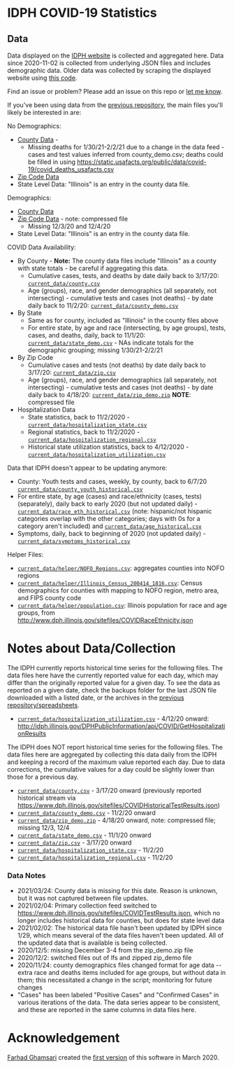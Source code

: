 # IDPH COVID-19 Statistics

## Data

Data displayed on the [IDPH website](http://www.dph.illinois.gov/covid19/covid19-statistics) is collected and aggregated here.  Data since 2020-11-02 is collected from underlying JSON files and includes demographic data.  Older data was collected by scraping the displayed website using [this code](https://github.com/FarhadGSRX/IL-Covid-Data-Repeater/).

Find an issue or problem?  Please add an issue on this repo or [let me know](mailto:christina.maimone@northwestern.edu).

If you've been using data from the [previous repository](https://github.com/FarhadGSRX/IL-Covid-Data-Repeater/), the main files you'll likely be interested in are:

No Demographics: 
* [County Data](https://github.com/cmaimone/idph_covid_data/blob/master/current_data/county.csv?raw=true) - 
  * Missing deaths for 1/30/21-2/2/21 due to a change in the data feed - cases and test values inferred from county_demo.csv; deaths could be filled in using https://static.usafacts.org/public/data/covid-19/covid_deaths_usafacts.csv
* [Zip Code Data](https://github.com/cmaimone/idph_covid_data/blob/master/current_data/zip.csv?raw=true)
* State Level Data: "Illinois" is an entry in the county data file.

Demographics:
* [County Data](https://github.com/cmaimone/idph_covid_data/blob/master/current_data/county_demo.csv?raw=true)
* [Zip Code Data](https://github.com/cmaimone/idph_covid_data/blob/master/current_data/zip_demo.zip?raw=true) - note: compressed file
  * Missing 12/3/20 and 12/4/20
* State Level Data: "Illinois" is an entry in the county data file.

COVID Data Availability:

* By County - **Note:** The county data files include "Illinois" as a county with state totals - be careful if aggregating this data.
  * Cumulative cases, tests, and deaths by date daily back to 3/17/20: [`current_data/county.csv`](current_data/county.csv)
  * Age (groups), race, and gender demographics (all separately, not intersecting) - cumulative tests and cases (not deaths) - by date daily back to 11/2/20: [`current_data/county_demo.csv`](current_data/county_demo.csv)
* By State
  * Same as for county, included as "Illinois" in the county files above
  * For entire state, by age and race (intersecting, by age groups), tests, cases, and deaths, daily, back to 11/1/20: [`current_data/state_demo.csv`](current_data/state_demo.csv) - NAs indicate totals for the demographic grouping; missing 1/30/21-2/2/21
* By Zip Code
  * Cumulative cases and tests (not deaths) by date daily back to 3/17/20: [`current_data/zip.csv`](current_data/zip.csv)
  * Age (groups), race, and gender demographics (all separately, not intersecting) - cumulative tests and cases (not deaths) - by date daily back to 4/18/20: [`current_data/zip_demo.zip`](current_data/zip_demo.zip) **NOTE**: compressed file
* Hospitalization Data
  * State statistics, back to 11/2/2020 - [`current_data/hospitalization_state.csv`](current_data/hospitalization_state.csv)
  * Regional statistics, back to 11/2/2020 - [`current_data/hospitalization_regional.csv`](current_data/hospitalization_regional.csv)
  * Historical state utilization statistics, back to 4/12/2020 - [`current_data/hospitalization_utilization.csv`](current_data/hospitalization_utilization.csv)
  
  
Data that IDPH doesn't appear to be updating anymore:

* County: Youth tests and cases, weekly, by county, back to 6/7/20 [`current_data/county_youth_historical.csv`](current_data/county_youth_historical.csv) 
* For entire state, by age (cases) and race/ethnicity (cases, tests) (separately), daily back to early 2020 (but not updated daily) - [`current_data/race_eth_historical.csv`](current_data/race_eth_historical.csv)  (note: hispanic/not hispanic categories overlap with the other categories; days with 0s for a category aren't included) and [`current_data/age_historical.csv`](current_data/age_historical.csv)
* Symptoms, daily, back to beginning of 2020 (not updated daily) - [`current_data/symptoms_historical.csv`](current_data/symptoms_historical.csv)


Helper Files:

* [`current_data/helper/NOFO_Regions.csv`](current_data/helper/NOFO_Regions.csv): aggregates counties into NOFO regions
* [`current_data/helper/Illinois_Census_200414_1816.csv`](current_data/helper/Illinois_Census_200414_1816.csv): Census demographics for counties with mapping to NOFO region, metro area, and FIPS county code
* [`current_data/helper/population.csv`](current_data/helper/population.csv): Illinois population for race and age groups, from http://www.dph.illinois.gov/sitefiles/COVIDRaceEthnicity.json

# Notes about Data/Collection

The IDPH currently reports historical time series for the following files.  The data files here have the currently reported value for each day, which may differ than the originally reported value for a given day.  To see the data as reported on a given date, check the backups folder for the last JSON file downloaded with a listed date, or the archives in the [previous repository/spreadsheets](https://github.com/FarhadGSRX/IL-Covid-Data-Repeater/).

* [`current_data/hospitalization_utilization.csv`](current_data/hospitalization_utilization.csv) - 4/12/20 onward: http://idph.illinois.gov/DPHPublicInformation/api/COVID/GetHospitalizationResults

The IDPH does NOT report historical time series for the following files.  The data files here are aggregated by collecting this data daily from the IDPH and keeping a record of the maximum value reported each day.  Due to data corrections, the cumulative values for a day could be slightly lower than those for a previous day.

* [`current_data/county.csv`](current_data/county.csv) - 3/17/20 onward (previously reported historical stream via https://www.dph.illinois.gov/sitefiles/COVIDHistoricalTestResults.json)
* [`current_data/county_demo.csv`](current_data/county_demo.csv) - 11/2/20 onward
* [`current_data/zip_demo.zip`](current_data/zip_demo.zip) - 4/18/20 onward, note: compressed file; missing 12/3, 12/4
* [`current_data/state_demo.csv`](current_data/state_demo.csv) - 11/1/20 onward
* [`current_data/zip.csv`](current_data/zip.csv) - 3/17/20 onward
* [`current_data/hospitalization_state.csv`](current_data/hospitalization_state.csv) - 11/2/20 
* [`current_data/hospitalization_regional.csv`](current_data/hospitalization_regional.csv) - 11/2/20


### Data Notes

* 2021/03/24: County data is missing for this date.  Reason is unknown, but it was not captured between file updates.
* 2021/02/04: Primary collection feed switched to https://www.dph.illinois.gov/sitefiles/COVIDTestResults.json, which no longer includes historical data for counties, but does for state level data
* 2021/02/02: The historical data file hasn't been updated by IDPH since 1/29, which means several of the data files haven't been updated.  All of the updated data that is available is being collected.
* 2020/12/5: missing December 3-4 from the zip_demo.zip file
* 2020/12/2: switched files out of lfs and zipped zip_demo file
* 2020/11/24: county demographics files changed format for age data -- extra race and deaths items included for age groups, but without data in them; this necessitated a change in the script; monitoring for future changes
* "Cases" has been labeled "Positive Cases" and "Confirmed Cases" in various iterations of the data.  The data series appear to be consistent, and these are reported in the same columns in data files here.


# Acknowledgement

[Farhad Ghamsari](https://github.com/FarhadGSRX) created the [first version](https://github.com/FarhadGSRX/IL-Covid-Data-Repeater/) of this software in March 2020.


